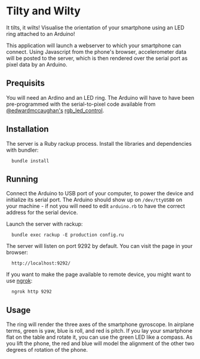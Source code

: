 # Tilty and Wilty

It tilts, it wilts! Visualise the orientation of your smartphone using an LED ring attached to an Arduino!

This application will launch a webserver to which your smartphone can connect. Using Javascript from the phone's browser, accelerometer data will be posted to the server, which is then rendered over the serial port as pixel data by an Arduino.

## Prequisits

You will need an Ardino and an LED ring. The Arduino will have to have been pre-programmed with the serial-to-pixel code available from [@edwardmccaughan's](https://github.com/edwardmccaughan) [rgb_led_control](https://github.com/edwardmccaughan/rgb_led_control).

## Installation

The server is a Ruby rackup process. Install the libraries and dependencies with bundler:

```
  bundle install
```

## Running

Connect the Arduino to USB port of your computer, to power the device and initialize its serial port. The Arduino should show up on `/dev/ttyUSB0` on your machine - if not you will need to edit `arduino.rb` to have the correct address for the serial device.

Launch the server with rackup:

```
  bundle exec rackup -E production config.ru
```

The server will listen on port 9292 by default. You can visit the page in your browser:

```
  http://localhost:9292/
```

If you want to make the page available to remote device, you might want to use [ngrok](https://ngrok.com):

```
  ngrok http 9292
```

## Usage

The ring will render the three axes of the smartphone gyroscope. In airplane terms, green is yaw, blue is roll, and red is pitch. If you lay your smartphone flat on the table and rotate it, you can use the green LED like a compass. As you lift the phone, the red and blue will model the alignment of the other two degrees of rotation of the phone.
